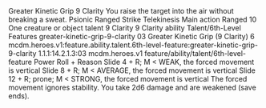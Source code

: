 <ability>
  <name>Greater Kinetic Grip</name>
  <cost>9 Clarity</cost>
  <flavor>You raise the target into the air without breaking a sweat.</flavor>
  <keywords>
    <keyword>Psionic</keyword>
    <keyword>Ranged</keyword>
    <keyword>Strike</keyword>
    <keyword>Telekinesis</keyword>
  </keywords>
  <type>Main action</type>
  <distance>Ranged 10</distance>
  <target>One creature or object</target>
  <metadata>
    <class>talent</class>
    <cost>9 Clarity</cost>
    <cost_amount>9</cost_amount>
    <cost_resource>Clarity</cost_resource>
    <feature_type>ability</feature_type>
    <file_dpath>Talent/6th-Level Features</file_dpath>
    <item_id>greater-kinetic-grip-9-clarity</item_id>
    <item_index>03</item_index>
    <item_name>Greater Kinetic Grip (9 Clarity)</item_name>
    <level>6</level>
    <scc>mcdm.heroes.v1:feature.ability.talent.6th-level-feature:greater-kinetic-grip-9-clarity</scc>
    <scdc>1.1.1:14.2.1.3:03</scdc>
    <source>mcdm.heroes.v1</source>
    <type>feature/ability/talent/6th-level-feature</type>
  </metadata>
  <effects>
    <effect type="roll">
      <roll>Power Roll + Reason</roll>
      <t1>Slide 4 + R; M &lt; WEAK, the forced movement is vertical</t1>
      <t2>Slide 8 + R; M &lt; AVERAGE, the forced movement is vertical</t2>
      <t3>Slide 12 + R; prone; M &lt; STRONG, the forced movement is vertical</t3>
    </effect>
    <effect type="mundane" name="Strained">The forced movement ignores stability. You take 2d6 damage and are weakened (save ends).</effect>
  </effects>
</ability>
